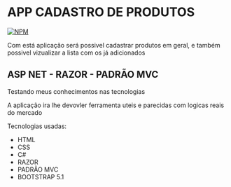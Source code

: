 # APP CADASTRO DE PRODUTOS

[![NPM](https://img.shields.io/npm/l/react)](https://github.com/MauricioMoreiira/IMC/blob/main/LICENSE) 

 Com está aplicação será possivel cadastrar produtos em geral, e também possivel vizualizar a lista com os já adicionados

## ASP NET - RAZOR - PADRÃO MVC

Testando meus conhecimentos nas tecnologias

A aplicação ira lhe devovler ferramenta uteis e parecidas com logicas reais do mercado

Tecnologias usadas:
- HTML
- CSS
- C#
- RAZOR
- PADRÃO MVC
- BOOTSTRAP 5.1


